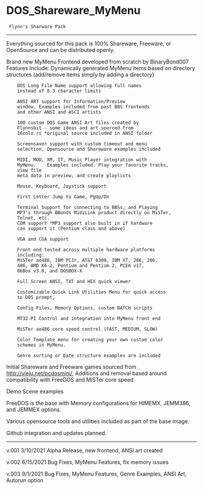 # DOS_Shareware_MyMenu
     Flynn's Sharware Pack
---------------------------------
Everything sourced for this pack is 100% Shareware, Freeware, or OpenSource and can be distributed openly.

Brand new MyMenu Frontend developed from scratch by BinaryBond007
Features Include: 
        Dynamically generated MyMenu items based on 
        directory structures  (add/remove items simply by
        adding a directory)
                    
        DOS Long File Name support allowing full names 
        instead of 8.3 character limits
                    
        ANSI ART support for Information/Preview 
        window. Examples included from past BBS frontends
        and other ANSI and ASCI artists
                    
        100 custom DOS Game ANSI Art files created by 
        Flynnsbit - some ideas and art sourced from 
        16colo.rs *original source included in ANSI folder
                    
        Screensaver support with custom timeout and menu 
        selection, Opensource and Shareware examples included
                    
        MIDI, MOD, XM, IT, Music Player integration with
        MyMenu.    Examples included. Play your favorite tracks,
        view file 
        meta data in preview, and create playlists
		
        Mouse, Keyboard, Joystick support
		
        First Letter Jump to Game, PgUp/Dn
                    
        Terminal Support for connecting to BBSs, and Playing
        MP3's through BBonds MidiLink product directly on MiSTer, 
        Telnet, etc.
        COM support *MP3 support also built in if hardware 
        can support it (Pentium class and above)
                    
        VGA and CGA support
                    
        Front end tested across multiple hardware platforms
        including:
        MiSTer ao486, IBM PCJr, AT&T 6300, IBM XT, 286, 286,
        486, AMD K6-2, Pentium and Pentium 2, PCEm v17, 
        86Box v3.0, and DOSBOX-X
                    
        Full Screen ANSI, TXT and HEX quick viewer
                    
        Customizable Quick Link Utilities Menu for quick access
        to DOS prompt,
 
        Config Files, Memory Options, custom BATCH scripts
                    
        MT32-PI Control and integration into MyMenu front end
                    
        MiSTer ao486 core speed control (FAST, MEDIUM, SLOW)
                    
        Color Template menu for creating your own custom color 
        schemes in MyMenu.
                    
        Genre sorting or Date structure examples are included
                                
Initial Shareware and Freeware games sourced from
http://vieju.net/pcdosmini/, Additions and removal based around 
compatibility with FreeDOS and MiSTer core speed.

Demo Scene examples
 
FreeDOS is the base with Memory configurations for HIMEMX, 
JEMM386, and JEMMEX options.

Various opensource tools and utilities included as part of 
the base image.

Github integration and updates planned.

------------------------------------
v.001 3/10/2021 Alpha Release, new frontend, ANSI art created

v.002 6/15/2021 Bug Fixes, MyMenu Features, fix memory issues

v.003 9/1/2021 Bug Fixes, MyMenu Features, Genre Examples, ANSI Art, Autorun option
